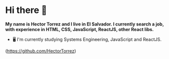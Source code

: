 # Hi there 👋

**My name is Hector Torrez and I live in El Salvador. I currently search a job, with experience in HTML, CSS, JavaScript, ReactJS, other React libs.**

- 🖥 I'm currently studying Systems Engineering, JavaScript and ReactJS.

(https://github.com/HectorTorrez)